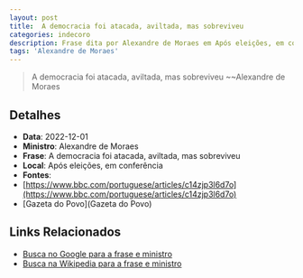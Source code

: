 ```yaml
---
layout: post
title:  A democracia foi atacada, aviltada, mas sobreviveu
categories: indecoro
description: Frase dita por Alexandre de Moraes em Após eleições, em conferência
tags: 'Alexandre de Moraes'
---
```


> A democracia foi atacada, aviltada, mas sobreviveu
> ~~Alexandre de Moraes

## Detalhes
- **Data**: 2022-12-01
- **Ministro**: Alexandre de Moraes
- **Frase**: A democracia foi atacada, aviltada, mas sobreviveu
- **Local**: Após eleições, em conferência
- **Fontes**:
- [https://www.bbc.com/portuguese/articles/c14zjp3l6d7o](https://www.bbc.com/portuguese/articles/c14zjp3l6d7o)
- [Gazeta do Povo](Gazeta do Povo)

## Links Relacionados
- [Busca no Google para a frase e ministro](https://www.google.com/search?q=%22Alexandre%20de%20Moraes%22%2BA%20democracia%20foi%20atacada%2C%20aviltada%2C%20mas%20sobreviveu%2BAp%C3%B3s%20elei%C3%A7%C3%B5es%2C%20em%20confer%C3%AAncia)
- [Busca na Wikipedia para a frase e ministro](https://en.wikipedia.org/w/index.php?search=%22Alexandre%20de%20Moraes%22%2BA%20democracia%20foi%20atacada%2C%20aviltada%2C%20mas%20sobreviveu%2BAp%C3%B3s%20elei%C3%A7%C3%B5es%2C%20em%20confer%C3%AAncia)
